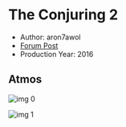 # The Conjuring 2

* Author: aron7awol
* [Forum Post](https://www.avsforum.com/threads/bass-eq-for-filtered-movies.2995212/post-58255506)
* Production Year: 2016

## Atmos

![img 0](https://i.imgur.com/lxIjGIe.jpg)

![img 1](https://i.imgur.com/0oBebRy.jpg)


